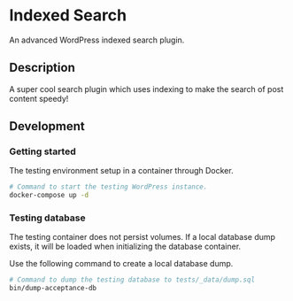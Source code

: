 # Indexed Search

An advanced WordPress indexed search plugin.

## Description

A super cool search plugin which uses indexing to make the search of post content speedy!

## Development

### Getting started

The testing environment setup in a container through Docker.

```sh
# Command to start the testing WordPress instance.
docker-compose up -d
```

### Testing database

The testing container does not persist volumes. If a local database dump exists, it will be loaded when initializing the database container.

Use the following command to create a local database dump.

```sh
# Command to dump the testing database to tests/_data/dump.sql
bin/dump-acceptance-db
```
